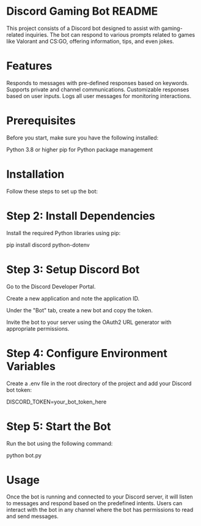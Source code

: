 # Discord Gaming Bot README
This project consists of a Discord bot designed to assist with gaming-related inquiries. The bot can respond to various prompts related to games like Valorant and CS:GO, offering information, tips, and even jokes.

# Features
Responds to messages with pre-defined responses based on keywords.
Supports private and channel communications.
Customizable responses based on user inputs.
Logs all user messages for monitoring interactions.

# Prerequisites
Before you start, make sure you have the following installed:

Python 3.8 or higher
pip for Python package management

# Installation
Follow these steps to set up the bot:

# Step 2: Install Dependencies
Install the required Python libraries using pip:

pip install discord python-dotenv

# Step 3: Setup Discord Bot
Go to the Discord Developer Portal.

Create a new application and note the application ID.

Under the "Bot" tab, create a new bot and copy the token.

Invite the bot to your server using the OAuth2 URL generator with appropriate permissions.

# Step 4: Configure Environment Variables
Create a .env file in the root directory of the project and add your Discord bot token:

DISCORD_TOKEN=your_bot_token_here

# Step 5: Start the Bot
Run the bot using the following command:

python bot.py

# Usage
Once the bot is running and connected to your Discord server, it will listen to messages and respond based on the predefined intents. Users can interact with the bot in any channel where the bot has permissions to read and send messages.
